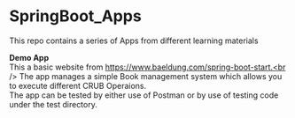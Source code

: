 # SpringBoot_Apps

This repo contains a series of Apps from different learning materials

**Demo App**<br />
This a basic website from https://www.baeldung.com/spring-boot-start.<br />
The app manages a simple Book management system which allows you to execute different CRUB Operaions.<br />
The app can be tested by either use of Postman or by use of testing code under the test directory.<br />
